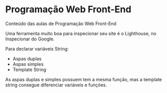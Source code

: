 # Programação Web Front-End
Conteúdo das aulas de Programação Web Front-End

Uma ferramenta muito boa para inspecionar seu site é o Lighthouse, no Inspecionar do Google.

Para declarar variáveis String:
- Aspas duplas
- Aspas simples
- Template String

As aspas duplas e simples possuem tem a mesma função, mas a template string consegue diferenciar variáveis e funções.